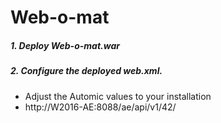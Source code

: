 # Web-o-mat

##### 1. Deploy Web-o-mat.war
##### 2. Configure the deployed web.xml. 
- Adjust the Automic values to your installation
- http://W2016-AE:8088/ae/api/v1/42/
  	
